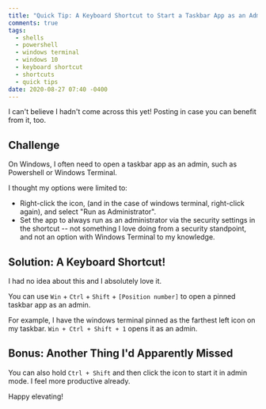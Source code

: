 ```yaml
---
title: "Quick Tip: A Keyboard Shortcut to Start a Taskbar App as an Administrator"
comments: true
tags:
  - shells
  - powershell
  - windows terminal
  - windows 10
  - keyboard shortcut
  - shortcuts
  - quick tips
date: 2020-08-27 07:40 -0400
---
```

I can't believe I hadn't come across this yet! Posting in case you can benefit from it, too.

## Challenge

On Windows, I often need to open a taskbar app as an admin, such as Powershell or Windows Terminal.

I thought my options were limited to:

* Right-click the icon, (and in the case of windows terminal, right-click again), and select "Run as Administrator".
* Set the app to always run as an administrator via the security settings in the shortcut -- not something I love doing from a security standpoint, and not an option with Windows Terminal to my knowledge.

## Solution: A Keyboard Shortcut!

I had no idea about this and I absolutely love it.

You can use `Win` + `Ctrl` + `Shift` + `[Position number]` to open a pinned taskbar app as an admin.

For example, I have the windows terminal pinned as the farthest left icon on my taskbar. `Win + Ctrl + Shift + 1` opens it as an admin.

## Bonus: Another Thing I'd Apparently Missed

You can also hold `Ctrl + Shift` and then click the icon to start it in admin mode. I feel more productive already.

Happy elevating!
